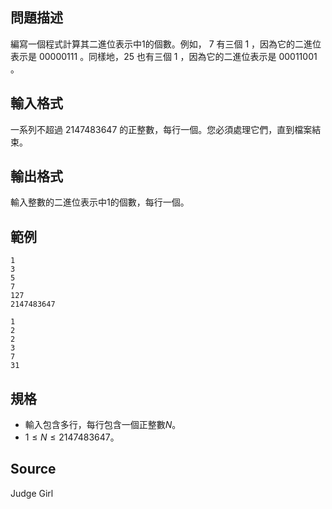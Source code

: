 ## 問題描述

編寫一個程式計算其二進位表示中1的個數。例如， $7$ 有三個 $\text{1}$ ，因為它的二進位表示是 $\text{00000111}$ 。同樣地，$25$ 也有三個 $\text{1}$ ，因為它的二進位表示是 $\text{00011001}$ 。

## 輸入格式

一系列不超過 $2147483647$ 的正整數，每行一個。您必須處理它們，直到檔案結束。

## 輸出格式

輸入整數的二進位表示中1的個數，每行一個。

## 範例

```input1
1
3
5
7
127
2147483647
```

```output1
1
2
2
3
7
31
```

## 規格

- 輸入包含多行，每行包含一個正整數$N$。
- $1 \leq N \leq 2147483647$。

## Source

Judge Girl